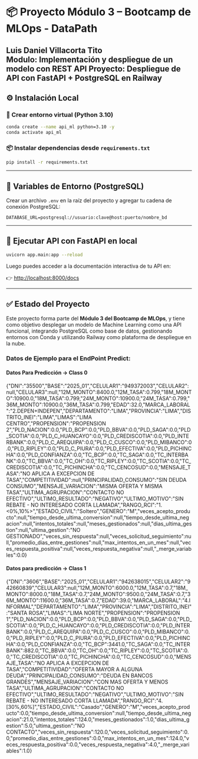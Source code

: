 # 📦 Proyecto Módulo 3 – Bootcamp de MLOps  - DataPath
**Luis Daniel Villacorta Tito**  
**Modulo: Implementación y despliegue de un modelo con REST API**
**Proyecto: Despliegue de API con FastAPI + PostgreSQL en Railway**
---

## ⚙️ Instalación Local

### 🐍 Crear entorno virtual (Python 3.10)

```bash
conda create --name api_ml python=3.10 -y
conda activate api_ml
```

### 📦 Instalar dependencias desde `requirements.txt`

```bash
pip install -r requirements.txt
```

---

## 🔐 Variables de Entorno (PostgreSQL)

Crear un archivo `.env` en la raíz del proyecto y agregar tu cadena de conexión PostgreSQL:

```env
DATABASE_URL=postgresql://usuario:clave@host:puerto/nombre_bd
```

---

## 🚀 Ejecutar API con FastAPI en local

```bash
uvicorn app.main:app --reload
```

Luego puedes acceder a la documentación interactiva de tu API en:

👉 [http://localhost:8000/docs](http://localhost:8000/docs)

---

## ✅ Estado del Proyecto

Este proyecto forma parte del **Módulo 3 del Bootcamp de MLOps**, y tiene como objetivo desplegar un modelo de Machine Learning como una API funcional, integrando PostgreSQL como base de datos, gestionando entornos con Conda y utilizando Railway como plataforma de despliegue en la nube.


### Datos de Ejemplo para el EndPoint Predict: 

#### Datos Para Predicción -> Class 0
{"DNI":"35500","BASE":"2025_01","CELULAR1":"949372003","CELULAR2":null,"CELULAR3":null,"12M_MONTO":8400.0,"12M_TASA":0.799,"18M_MONTO":10900.0,"18M_TASA":0.799,"24M_MONTO":10900.0,"24M_TASA":0.799,"36M_MONTO":10900.0,"36M_TASA":0.799,"EDAD":32.0,"MARCA_LABORAL":"2.DEPEN+INDEPEN","DEPARTAMENTO":"LIMA","PROVINCIA":"LIMA","DISTRITO_INEI":"LIMA","LIMAS":"LIMA CENTRO","PROPENSION":"PROPENSION 2","PLD_NACION":0.0,"PLD_BCP":0.0,"PLD_BBVA":0.0,"PLD_SAGA":0.0,"PLD_SCOTIA":0.0,"PLD_C_HUANCAYO":0.0,"PLD_CREDISCOTIA":0.0,"PLD_INTERBANK":0.0,"PLD_C_AREQUIPA":0.0,"PLD_C_CUSCO":0.0,"PLD_MIBANCO":0.0,"PLD_RIPLEY":0.0,"PLD_C_PIURA":0.0,"PLD_EFECTIVA":0.0,"PLD_PICHINCHA":0.0,"PLD_CONFIANZA":0.0,"TC_BCP":0.0,"TC_SAGA":0.0,"TC_INTERBANK":0.0,"TC_BBVA":0.0,"TC_OH":0.0,"TC_RIPLEY":0.0,"TC_SCOTIA":0.0,"TC_CREDISCOTIA":0.0,"TC_PICHINCHA":0.0,"TC_CENCOSUD":0.0,"MENSAJE_TASA":"NO APLICA A EXCEPCION DE TASA","COMPETITIVIDAD":null,"PRINCIPALIDAD_CONSUMO":"SIN DEUDA CONSUMO","MENSAJE_VARIACION":"MISMA OFERTA Y MISMA TASA","ULTIMA_AGRUPACION":"CONTACTO NO EFECTIVO","ULTIMO_RESULTADO":"NEGATIVO","ULTIMO_MOTIVO":"SIN REBATE - NO INTERESADO CORTA LLAMADA","RANGO_RCI":"1. <0%,10%>","ESTADO_CIVIL":"Soltero","GENERO":"M","veces_acepto_producto":null,"tiempo_desde_ultima_conversion":null,"tiempo_desde_ultima_negacion":null,"intentos_totales":null,"meses_gestionados":null,"dias_ultima_gestion":null,"ultima_gestion":"NO GESTIONADO","veces_sin_respuesta":null,"veces_solicitud_seguimiento":null,"promedio_dias_entre_gestiones":null,"max_intentos_en_un_mes":null,"veces_respuesta_positiva":null,"veces_respuesta_negativa":null,"_merge_variables":0.0}

#### Datos para predicción -> Class 1
{"DNI":"3606","BASE":"2025_01","CELULAR1":"942638015","CELULAR2":"942660839","CELULAR3":null,"12M_MONTO":6000.0,"12M_TASA":0.7,"18M_MONTO":8000.0,"18M_TASA":0.7,"24M_MONTO":9500.0,"24M_TASA":0.7,"36M_MONTO":11600.0,"36M_TASA":0.7,"EDAD":39.0,"MARCA_LABORAL":"4.INFORMAL","DEPARTAMENTO":"LIMA","PROVINCIA":"LIMA","DISTRITO_INEI":"SANTA ROSA","LIMAS":"LIMA NORTE","PROPENSION":"PROPENSION 1","PLD_NACION":0.0,"PLD_BCP":0.0,"PLD_BBVA":0.0,"PLD_SAGA":0.0,"PLD_SCOTIA":0.0,"PLD_C_HUANCAYO":0.0,"PLD_CREDISCOTIA":0.0,"PLD_INTERBANK":0.0,"PLD_C_AREQUIPA":0.0,"PLD_C_CUSCO":0.0,"PLD_MIBANCO":0.0,"PLD_RIPLEY":0.0,"PLD_C_PIURA":0.0,"PLD_EFECTIVA":0.0,"PLD_PICHINCHA":0.0,"PLD_CONFIANZA":0.0,"TC_BCP":3441.0,"TC_SAGA":0.0,"TC_INTERBANK":882.0,"TC_BBVA":0.0,"TC_OH":0.0,"TC_RIPLEY":0.0,"TC_SCOTIA":0.0,"TC_CREDISCOTIA":0.0,"TC_PICHINCHA":0.0,"TC_CENCOSUD":0.0,"MENSAJE_TASA":"NO APLICA A EXCEPCION DE TASA","COMPETITIVIDAD":"OFERTA MAYOR A ALGUNA DEUDA","PRINCIPALIDAD_CONSUMO":"DEUDA EN BANCOS GRANDES","MENSAJE_VARIACION":"CON MAS OFERTA Y MENOS TASA","ULTIMA_AGRUPACION":"CONTACTO NO EFECTIVO","ULTIMO_RESULTADO":"NEGATIVO","ULTIMO_MOTIVO":"SIN REBATE - NO INTERESADO CORTA LLAMADA","RANGO_RCI":"4. [30%,60%]","ESTADO_CIVIL":"Casado","GENERO":"M","veces_acepto_producto":0.0,"tiempo_desde_ultima_conversion":null,"tiempo_desde_ultima_negacion":21.0,"intentos_totales":124.0,"meses_gestionados":1.0,"dias_ultima_gestion":5.0,"ultima_gestion":"NO CONTACTO","veces_sin_respuesta":120.0,"veces_solicitud_seguimiento":0.0,"promedio_dias_entre_gestiones":0.0,"max_intentos_en_un_mes":124.0,"veces_respuesta_positiva":0.0,"veces_respuesta_negativa":4.0,"_merge_variables":1.0}